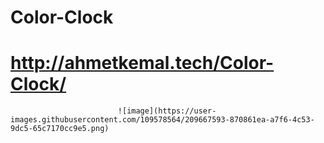 # Color-Clock
# http://ahmetkemal.tech/Color-Clock/
                            ![image](https://user-images.githubusercontent.com/109578564/209667593-870861ea-a7f6-4c53-9dc5-65c7170cc9e5.png)
